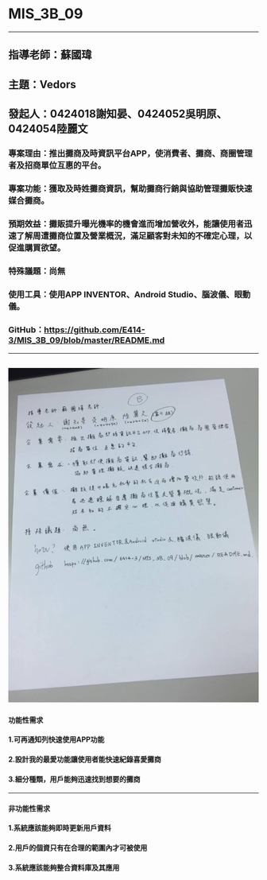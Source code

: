 # MIS_3B_09
---
## 指導老師：蘇國瑋
## 主題：Vedors
## 發起人：0424018謝知晏、0424052吳明原、0424054陸麗文
### 專案理由：推出攤商及時資訊平台APP，使消費者、攤商、商圈管理者及招商單位互惠的平台。
### 專案功能：獲取及時姓攤商資訊，幫助攤商行銷與協助管理攤販快速媒合攤商。
### 預期效益：攤販提升曝光機率的機會進而增加營收外，能讓使用者迅速了解周遭攤商位置及營業概況，滿足顧客對未知的不確定心理，以促進購買欲望。
### 特殊議題：尚無
### 使用工具：使用APP INVENTOR、Android Studio、腦波儀、眼動儀。
### GitHub：https://github.com/E414-3/MIS_3B_09/blob/master/README.md
--- 
![](22251336_1645907755461788_361541236_o.jpg)
---
#### 功能性需求
#### 1.可再通知列快速使用APP功能
#### 2.設計我的最愛功能讓使用者能快速紀錄喜愛攤商
#### 3.細分種類，用戶能夠迅速找到想要的攤商
---
#### 非功能性需求
#### 1.系統應該能夠即時更新用戶資料
#### 2.用戶的個資只有在合理的範圍內才可被使用
#### 3.系統應該能夠整合資料庫及其應用
